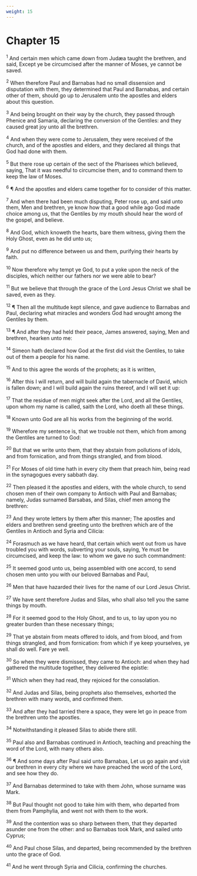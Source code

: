 ```yaml
---
weight: 15
---
```


# Chapter 15

<sup>1</sup> And certain men which came down from Judæa taught the brethren, and said, Except ye be circumcised after the manner of Moses, ye cannot be saved. 

<sup>2</sup> When therefore Paul and Barnabas had no small dissension and disputation with them, they determined that Paul and Barnabas, and certain other of them, should go up to Jerusalem unto the apostles and elders about this question. 

<sup>3</sup> And being brought on their way by the church, they passed through Phenice and Samaria, declaring the conversion of the Gentiles: and they caused great joy unto all the brethren. 

<sup>4</sup> And when they were come to Jerusalem, they were received of the church, and of the apostles and elders, and they declared all things that God had done with them. 

<sup>5</sup> But there rose up certain of the sect of the Pharisees which believed, saying, That it was needful to circumcise them, and to command them to keep the law of Moses. 

<sup>6</sup> ¶ And the apostles and elders came together for to consider of this matter. 

<sup>7</sup> And when there had been much disputing, Peter rose up, and said unto them, Men and brethren, ye know how that a good while ago God made choice among us, that the Gentiles by my mouth should hear the word of the gospel, and believe. 

<sup>8</sup> And God, which knoweth the hearts, bare them witness, giving them the Holy Ghost, even as he did unto us; 

<sup>9</sup> And put no difference between us and them, purifying their hearts by faith. 

<sup>10</sup> Now therefore why tempt ye God, to put a yoke upon the neck of the disciples, which neither our fathers nor we were able to bear? 

<sup>11</sup> But we believe that through the grace of the Lord Jesus Christ we shall be saved, even as they. 

<sup>12</sup> ¶ Then all the multitude kept silence, and gave audience to Barnabas and Paul, declaring what miracles and wonders God had wrought among the Gentiles by them. 

<sup>13</sup> ¶ And after they had held their peace, James answered, saying, Men and brethren, hearken unto me: 

<sup>14</sup> Simeon hath declared how God at the first did visit the Gentiles, to take out of them a people for his name. 

<sup>15</sup> And to this agree the words of the prophets; as it is written, 

<sup>16</sup> After this I will return, and will build again the tabernacle of David, which is fallen down; and I will build again the ruins thereof, and I will set it up: 

<sup>17</sup> That the residue of men might seek after the Lord, and all the Gentiles, upon whom my name is called, saith the Lord, who doeth all these things. 

<sup>18</sup> Known unto God are all his works from the beginning of the world. 

<sup>19</sup> Wherefore my sentence is, that we trouble not them, which from among the Gentiles are turned to God: 

<sup>20</sup> But that we write unto them, that they abstain from pollutions of idols, and from fornication, and from things strangled, and from blood. 

<sup>21</sup> For Moses of old time hath in every city them that preach him, being read in the synagogues every sabbath day. 

<sup>22</sup> Then pleased it the apostles and elders, with the whole church, to send chosen men of their own company to Antioch with Paul and Barnabas; namely, Judas surnamed Barsabas, and Silas, chief men among the brethren: 

<sup>23</sup> And they wrote letters by them after this manner; The apostles and elders and brethren send greeting unto the brethren which are of the Gentiles in Antioch and Syria and Cilicia: 

<sup>24</sup> Forasmuch as we have heard, that certain which went out from us have troubled you with words, subverting your souls, saying, Ye must be circumcised, and keep the law: to whom we gave no such commandment: 

<sup>25</sup> It seemed good unto us, being assembled with one accord, to send chosen men unto you with our beloved Barnabas and Paul, 

<sup>26</sup> Men that have hazarded their lives for the name of our Lord Jesus Christ. 

<sup>27</sup> We have sent therefore Judas and Silas, who shall also tell you the same things by mouth. 

<sup>28</sup> For it seemed good to the Holy Ghost, and to us, to lay upon you no greater burden than these necessary things; 

<sup>29</sup> That ye abstain from meats offered to idols, and from blood, and from things strangled, and from fornication: from which if ye keep yourselves, ye shall do well. Fare ye well. 

<sup>30</sup> So when they were dismissed, they came to Antioch: and when they had gathered the multitude together, they delivered the epistle: 

<sup>31</sup> Which when they had read, they rejoiced for the consolation. 

<sup>32</sup> And Judas and Silas, being prophets also themselves, exhorted the brethren with many words, and confirmed them. 

<sup>33</sup> And after they had tarried there a space, they were let go in peace from the brethren unto the apostles. 

<sup>34</sup> Notwithstanding it pleased Silas to abide there still. 

<sup>35</sup> Paul also and Barnabas continued in Antioch, teaching and preaching the word of the Lord, with many others also. 

<sup>36</sup> ¶ And some days after Paul said unto Barnabas, Let us go again and visit our brethren in every city where we have preached the word of the Lord, and see how they do. 

<sup>37</sup> And Barnabas determined to take with them John, whose surname was Mark. 

<sup>38</sup> But Paul thought not good to take him with them, who departed from them from Pamphylia, and went not with them to the work. 

<sup>39</sup> And the contention was so sharp between them, that they departed asunder one from the other: and so Barnabas took Mark, and sailed unto Cyprus; 

<sup>40</sup> And Paul chose Silas, and departed, being recommended by the brethren unto the grace of God. 

<sup>41</sup> And he went through Syria and Cilicia, confirming the churches. 


